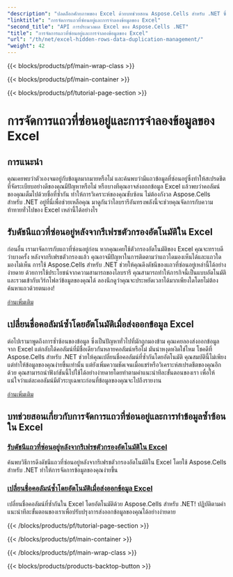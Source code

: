 ```yaml
---
"description": "ปลดล็อกศักยภาพของ Excel ด้วยบทช่วยสอน Aspose.Cells สำหรับ .NET ซึ่งให้ข้อมูลเชิงลึกเกี่ยวกับการจัดการแถวที่ซ่อนอยู่และการทำซ้ำข้อมูลได้อย่างง่ายดาย"
"linktitle": "การจัดการแถวที่ซ่อนอยู่และการจำลองข้อมูลของ Excel"
"second_title": "API การประมวลผล Excel ของ Aspose.Cells .NET"
"title": "การจัดการแถวที่ซ่อนอยู่และการจำลองข้อมูลของ Excel"
"url": "/th/net/excel-hidden-rows-data-duplication-management/"
"weight": 42
---
```


{{< blocks/products/pf/main-wrap-class >}}

{{< blocks/products/pf/main-container >}}

{{< blocks/products/pf/tutorial-page-section >}}

# การจัดการแถวที่ซ่อนอยู่และการจำลองข้อมูลของ Excel

## การแนะนำ

คุณเคยพบว่าตัวเองจมอยู่กับข้อมูลมากมายหรือไม่ และค้นพบว่ามีแถวข้อมูลที่ซ่อนอยู่ซึ่งทำให้สเปรดชีตที่จัดระเบียบอย่างดีของคุณมีปัญหาหรือไม่ หรือบางทีคุณอาจส่งออกข้อมูล Excel แล้วพบว่าคอลัมน์ของคุณเต็มไปด้วยชื่อที่ซ้ำกัน ทำให้การวิเคราะห์ของคุณซับซ้อน ไม่ต้องกังวล Aspose.Cells สำหรับ .NET อยู่ที่นี่เพื่อช่วยเหลือคุณ มาดูกันว่าไลบรารีอันทรงพลังนี้จะช่วยคุณจัดการกับความท้าทายทั่วไปของ Excel เหล่านี้ได้อย่างไร

## รับดัชนีแถวที่ซ่อนอยู่หลังจากรีเฟรชตัวกรองอัตโนมัติใน Excel

ก่อนอื่น เรามาจัดการกับแถวที่ซ่อนอยู่ก่อน หากคุณเคยใช้ตัวกรองอัตโนมัติของ Excel คุณจะทราบดีว่าบางครั้ง หลังจากรีเฟรชตัวกรองแล้ว คุณอาจมีปัญหาในการติดตามว่าแถวใดมองเห็นได้และแถวใดมองไม่เห็น การใช้ Aspose.Cells สำหรับ .NET ช่วยให้คุณดึงดัชนีของแถวที่ซ่อนอยู่เหล่านี้ได้อย่างง่ายดาย ด้วยการใช้ประโยชน์จากความสามารถของไลบรารี คุณสามารถทำให้ภารกิจนี้เป็นแบบอัตโนมัติและรวมเข้ากับเวิร์กโฟลว์ข้อมูลของคุณได้ ลองนึกดูว่าคุณจะประหยัดเวลาได้มากเพียงใดโดยไม่ต้องค้นหาแถวด้วยตนเอง! 

[อ่านเพิ่มเติม](./get-all-hidden-row-indices-after-refreshing-auto-filter-in-excel/)

## เปลี่ยนชื่อคอลัมน์ซ้ำโดยอัตโนมัติเมื่อส่งออกข้อมูล Excel

ต่อไปเรามาพูดถึงการซ้ำซ้อนของข้อมูล ซึ่งเป็นปัญหาทั่วไปที่มักถูกมองข้าม คุณเคยลองส่งออกข้อมูลจาก Excel แต่กลับได้คอลัมน์ที่มีชื่อเดียวกันหลายคอลัมน์หรือไม่ มันน่าหงุดหงิดใช่ไหม โชคดีที่ Aspose.Cells สำหรับ .NET ช่วยให้คุณเปลี่ยนชื่อคอลัมน์ที่ซ้ำกันโดยอัตโนมัติ คุณสมบัตินี้ไม่เพียงแต่ทำให้ข้อมูลของคุณง่ายขึ้นเท่านั้น แต่ยังเพิ่มความชัดเจนเมื่อแชร์หรือวิเคราะห์สเปรดชีตของคุณอีกด้วย คุณสามารถนำฟังก์ชันนี้ไปใช้ได้อย่างง่ายดายโดยทำตามคำแนะนำทีละขั้นตอนของเรา เพื่อให้แน่ใจว่าแต่ละคอลัมน์มีตัวระบุเฉพาะก่อนที่ข้อมูลของคุณจะไปถึงรายงาน

[อ่านเพิ่มเติม](./rename-duplicate-columns-automatically-while-exporting-worksheet-data-in-excel/)

## บทช่วยสอนเกี่ยวกับการจัดการแถวที่ซ่อนอยู่และการทำข้อมูลซ้ำซ้อนใน Excel
### [รับดัชนีแถวที่ซ่อนอยู่หลังจากรีเฟรชตัวกรองอัตโนมัติใน Excel](./get-all-hidden-row-indices-after-refreshing-auto-filter-in-excel/)
ค้นพบวิธีการดึงดัชนีแถวที่ซ่อนอยู่หลังจากรีเฟรชตัวกรองอัตโนมัติใน Excel โดยใช้ Aspose.Cells สำหรับ .NET ทำให้การจัดการข้อมูลของคุณง่ายขึ้น
### [เปลี่ยนชื่อคอลัมน์ซ้ำโดยอัตโนมัติเมื่อส่งออกข้อมูล Excel](./rename-duplicate-columns-automatically-while-exporting-worksheet-data-in-excel/)
เปลี่ยนชื่อคอลัมน์ที่ซ้ำกันใน Excel โดยอัตโนมัติด้วย Aspose.Cells สำหรับ .NET! ปฏิบัติตามคำแนะนำทีละขั้นตอนของเราเพื่อปรับปรุงการส่งออกข้อมูลของคุณได้อย่างง่ายดาย

{{< /blocks/products/pf/tutorial-page-section >}}

{{< /blocks/products/pf/main-container >}}

{{< /blocks/products/pf/main-wrap-class >}}

{{< blocks/products/products-backtop-button >}}